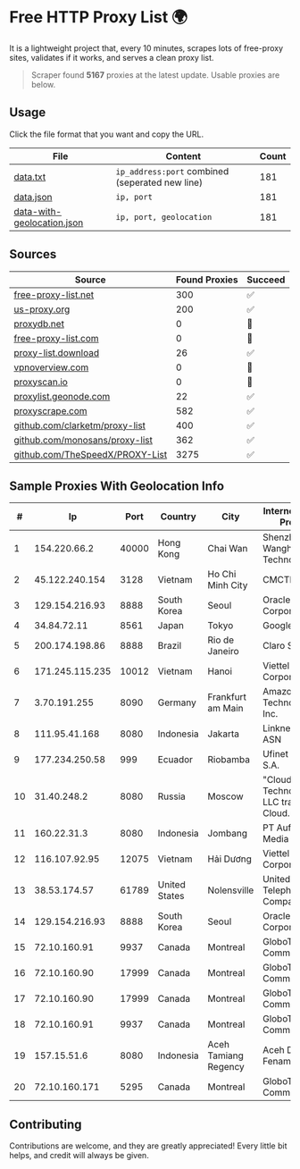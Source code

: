 
# Free HTTP Proxy List 🌍

It is a lightweight project that, every 10 minutes, scrapes lots of free-proxy sites, validates if it works, and serves a clean proxy list.


> Scraper found **5167** proxies at the latest update. Usable proxies are below.

## Usage

Click the file format that you want and copy the URL.


|File|Content|Count|
|----|-------|-----|
|[data.txt](https://raw.githubusercontent.com/themiralay/Proxy-List-World/master/data.txt)|`ip_address:port` combined (seperated new line)|181|
|[data.json](https://raw.githubusercontent.com/themiralay/Proxy-List-World/master/data.json)|`ip, port`|181|
|[data-with-geolocation.json](https://raw.githubusercontent.com/themiralay/Proxy-List-World/master/data-with-geolocation.json)|`ip, port, geolocation`|181|

## Sources

|Source|Found Proxies|Succeed|
|------|-------------|-------|
|[free-proxy-list.net](https://free-proxy-list.net)|300|✅|
|[us-proxy.org](https://www.us-proxy.org)|200|✅|
|[proxydb.net](http://proxydb.net)|0|🚫|
|[free-proxy-list.com](https://free-proxy-list.com/?page=&port=&type%5B%5D=http&type%5B%5D=https&up_time=0&search=Search)|0|🚫|
|[proxy-list.download](https://www.proxy-list.download/HTTP)|26|✅|
|[vpnoverview.com](https://vpnoverview.com/privacy/anonymous-browsing/free-proxy-servers)|0|🚫|
|[proxyscan.io](https://www.proxyscan.io)|0|🚫|
|[proxylist.geonode.com](https://proxylist.geonode.com/api/proxy-list?limit=300&page=1&sort_by=lastChecked&sort_type=desc&protocols=http,https)|22|✅|
|[proxyscrape.com](https://api.proxyscrape.com/v2/?request=displayproxies&protocol=http&timeout=10000&country=all&ssl=all&anonymity=all)|582|✅|
|[github.com/clarketm/proxy-list](https://raw.githubusercontent.com/clarketm/proxy-list/master/proxy-list-raw.txt)|400|✅|
|[github.com/monosans/proxy-list](https://raw.githubusercontent.com/monosans/proxy-list/main/proxies/http.txt)|362|✅|
|[github.com/TheSpeedX/PROXY-List](https://raw.githubusercontent.com/TheSpeedX/PROXY-List/master/http.txt)|3275|✅|


## Sample Proxies With Geolocation Info

|#|Ip|Port|Country|City|Internet Service Provider|
|-|--|----|-------|----|-------------------------|
|1|154.220.66.2|40000|Hong Kong|Chai Wan|Shenzhen Wanghu Technology Co|
|2|45.122.240.154|3128|Vietnam|Ho Chi Minh City|CMCTELECOM|
|3|129.154.216.93|8888|South Korea|Seoul|Oracle Corporation|
|4|34.84.72.11|8561|Japan|Tokyo|Google LLC|
|5|200.174.198.86|8888|Brazil|Rio de Janeiro|Claro S.A|
|6|171.245.115.235|10012|Vietnam|Hanoi|Viettel Corporation|
|7|3.70.191.255|8090|Germany|Frankfurt am Main|Amazon Technologies Inc.|
|8|111.95.41.168|8080|Indonesia|Jakarta|Linknet-Fastnet ASN|
|9|177.234.250.58|999|Ecuador|Riobamba|Ufinet Panama S.A.|
|10|31.40.248.2|8080|Russia|Moscow|"Cloud Technologies" LLC trading as Cloud.ru|
|11|160.22.31.3|8080|Indonesia|Jombang|PT Aufa Berkah Media|
|12|116.107.92.95|12075|Vietnam|Hải Dương|Viettel Corporation|
|13|38.53.174.57|61789|United States|Nolensville|United Telephone Company|
|14|129.154.216.93|8888|South Korea|Seoul|Oracle Corporation|
|15|72.10.160.91|9937|Canada|Montreal|GloboTech Communications|
|16|72.10.160.90|17999|Canada|Montreal|GloboTech Communications|
|17|72.10.160.90|17999|Canada|Montreal|GloboTech Communications|
|18|72.10.160.91|9937|Canada|Montreal|GloboTech Communications|
|19|157.15.51.6|8080|Indonesia|Aceh Tamiang Regency|Aceh Digital Fenam|
|20|72.10.160.171|5295|Canada|Montreal|GloboTech Communications|



## Contributing

Contributions are welcome, and they are greatly appreciated! Every
little bit helps, and credit will always be given.

